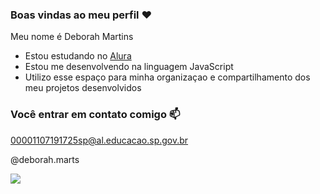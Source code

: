 ### Boas vindas ao meu perfil ❤️

Meu nome é Deborah Martins 

- Estou estudando no [Alura](https:\\www.alura.com.br)
- Estou me desenvolvendo na linguagem JavaScript
- Utilizo esse espaço para minha organizaçao e compartilhamento dos meu projetos desenvolvidos 

### Você entrar em contato comigo 📫

00001107191725sp@al.educacao.sp.gov.br

@deborah.marts

![](https://tenor.com/r6aMYXFMkcQ.gif)
